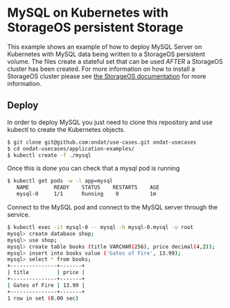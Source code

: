 # MySQL on Kubernetes with StorageOS persistent Storage

This example shows an example of how to deploy MySQL Server on Kubernetes with
MySQL data being written to a StorageOS persistent volume. The files create a
stateful set that can be used *AFTER* a StorageOS cluster has been created. For
more information on how to install a StorageOS cluster please see
[the StorageOS documentation](https://docs.ondat.io/docs/install/)
for more information.

## Deploy

In order to deploy MySQL you just need to clone this repository and use
kubectl to create the Kubernetes objects. 

```bash
$ git clone git@github.com:ondat/use-cases.git ondat-usecases
$ cd ondat-usecases/application-examples/
$ kubectl create -f ./mysql
```

Once this is done you can check that a mysql pod is running

```bash
$ kubectl get pods -w -l app=mysql
   NAME        READY    STATUS    RESTARTS    AGE
   mysql-0     1/1      Running    0          1m
```

Connect to the MySQL pod and connect to the MySQL server through the
service.

```bash
$ kubectl exec -it mysql-0 -- mysql -h mysql-0.mysql -u root
mysql> create database shop;
mysql> use shop;
mysql> create table books (title VARCHAR(256), price decimal(4,2));
mysql> insert into books value ('Gates of Fire', 13.99);
mysql> select * from books;
+---------------+-------+
| title         | price |
+---------------+-------+
| Gates of Fire | 13.99 |
+---------------+-------+
1 row in set (0.00 sec)
```
